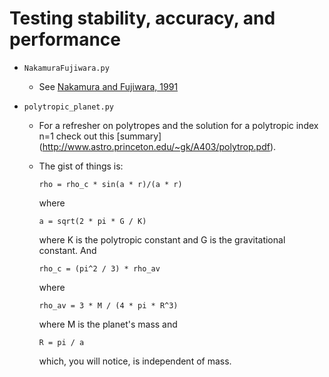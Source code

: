 Testing stability, accuracy, and performance
==============================================

  - `NakamuraFujiwara.py` 
    + See [Nakamura and Fujiwara, 1991](http://linkinghub.elsevier.com/retrieve/pii/001910359190040Z)

  - `polytropic_planet.py` 
    + For a refresher on polytropes and the solution for a polytropic index n=1
      check out this [summary] (http://www.astro.princeton.edu/~gk/A403/polytrop.pdf).
    + The gist of things is:
      
        ```rho = rho_c * sin(a * r)/(a * r)```
      
      where

        ```a = sqrt(2 * pi * G / K)```
      
      where K is the polytropic constant and G is the gravitational constant. And
      
        ```rho_c = (pi^2 / 3) * rho_av```
         
      where
      
        ```rho_av = 3 * M / (4 * pi * R^3)```
      
      where M is the planet's mass and
      
        ```R = pi / a```
        
      which, you will notice, is independent of mass.

